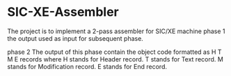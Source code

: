 # SIC-XE-Assembler
The project is to implement a 2-pass assembler for SIC/XE machine 
phase 1 the output used as input for subsequent phase.

phase 2 The output of this phase contain the object code formatted as H T M E records where
H stands for Header record.
T stands for Text record.
M stands for Modification record.
E stands for End record.
